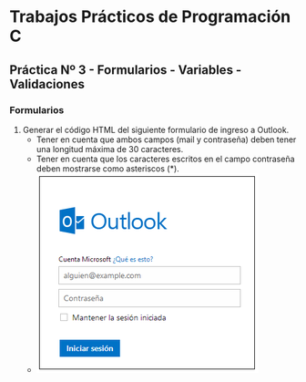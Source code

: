 # Trabajos Prácticos de Programación C
## Práctica Nº 3 - Formularios - Variables - Validaciones
### Formularios

1. Generar el código HTML del siguiente formulario de ingreso a Outlook.
    - Tener en cuenta que ambos campos (mail y contraseña) deben tener  una longitud máxima de 30 caracteres.
    - Tener en cuenta que los caracteres escritos en el campo contraseña deben mostrarse como asteriscos (*).
    - ![Login de OutLock](https://github.com/ChamHerz/Programacion-C/blob/master/Tp3-ProgC/images/login-outlock.png)